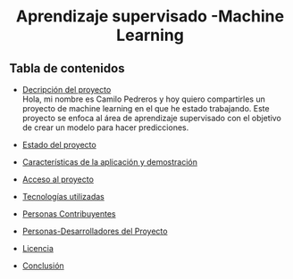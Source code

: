 <h1 align="center"> Aprendizaje supervisado -Machine Learning </h1>

## Tabla de contenidos

* [Decripción del proyecto](#Descripcion-del-proyecto)\
Hola, mi nombre es Camilo Pedreros y hoy quiero compartirles un proyecto de machine learning en el que he estado trabajando. Este proyecto se enfoca al área de aprendizaje supervisado con el objetivo de crear un modelo para hacer predicciones.

* [Estado del proyecto](#Estado-del-proyecto)

* [Características de la aplicación y demostración](#Características-de-la-aplicación-y-demostración)

* [Acceso al proyecto](#acceso-proyecto)

* [Tecnologías utilizadas](#tecnologías-utilizadas)

* [Personas Contribuyentes](#personas-contribuyentes)

* [Personas-Desarrolladores del Proyecto](#personas-desarrolladores)

* [Licencia](#licencia)

* [Conclusión](#conclusión)
